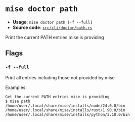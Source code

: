 # `mise doctor path`

- **Usage**: `mise doctor path [-f --full]`
- **Source code**: [`src/cli/doctor/path.rs`](https://github.com/jdx/mise/blob/main/src/cli/doctor/path.rs)

Print the current PATH entries mise is providing

## Flags

### `-f --full`

Print all entries including those not provided by mise

Examples:

    Get the current PATH entries mise is providing
    $ mise path
    /home/user/.local/share/mise/installs/node/24.0.0/bin
    /home/user/.local/share/mise/installs/rust/1.90.0/bin
    /home/user/.local/share/mise/installs/python/3.10.0/bin
